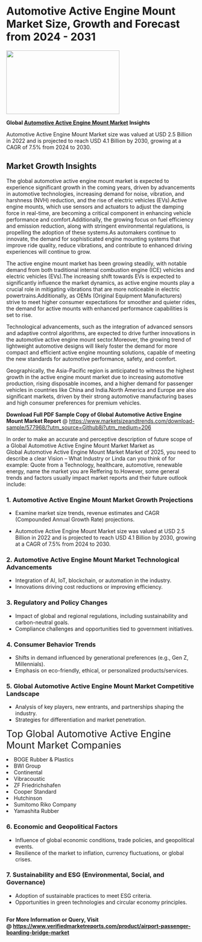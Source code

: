 <H1>Automotive Active Engine Mount Market Size, Growth and Forecast from 2024 - 2031</H1><img class="aligncenter size-medium wp-image-584254" src="https://thirdeyenews.in/wp-content/uploads/2024/09/Global-Market-Research-300x168.jpeg" alt="" width="300" height="168" /><p><strong>Global&nbsp;<a href="https://www.marketsizeandtrends.com/download-sample/577968/?utm_source=Github8j?utm_medium=206">Automotive Active Engine Mount Market</a> Insights</strong></p><p>Automotive Active Engine Mount Market size was valued at USD 2.5 Billion in 2022 and is projected to reach USD 4.1 Billion by 2030, growing at a CAGR of 7.5% from 2024 to 2030.</p><p><h2>Market Growth Insights</h2> <p>The global automotive active engine mount market is expected to experience significant growth in the coming years, driven by advancements in automotive technologies, increasing demand for noise, vibration, and harshness (NVH) reduction, and the rise of electric vehicles (EVs).Active engine mounts, which use sensors and actuators to adjust the damping force in real-time, are becoming a critical component in enhancing vehicle performance and comfort.Additionally, the growing focus on fuel efficiency and emission reduction, along with stringent environmental regulations, is propelling the adoption of these systems.As automakers continue to innovate, the demand for sophisticated engine mounting systems that improve ride quality, reduce vibrations, and contribute to enhanced driving experiences will continue to grow.</p> <p>The active engine mount market has been growing steadily, with notable demand from both traditional internal combustion engine (ICE) vehicles and electric vehicles (EVs).The increasing shift towards EVs is expected to significantly influence the market dynamics, as active engine mounts play a crucial role in mitigating vibrations that are more noticeable in electric powertrains.Additionally, as OEMs (Original Equipment Manufacturers) strive to meet higher consumer expectations for smoother and quieter rides, the demand for active mounts with enhanced performance capabilities is set to rise.</p> <p>Technological advancements, such as the integration of advanced sensors and adaptive control algorithms, are expected to drive further innovations in the automotive active engine mount sector.Moreover, the growing trend of lightweight automotive designs will likely foster the demand for more compact and efficient active engine mounting solutions, capable of meeting the new standards for automotive performance, safety, and comfort.</p> <p>Geographically, the Asia-Pacific region is anticipated to witness the highest growth in the active engine mount market due to increasing automotive production, rising disposable incomes, and a higher demand for passenger vehicles in countries like China and India.North America and Europe are also significant markets, driven by their strong automotive manufacturing bases and high consumer preferences for premium vehicles.</p> <p><span class=""><strong>Download Full PDF Sample Copy of Global Automotive Active Engine Mount Market Report</strong> @ <a href="https://www.marketsizeandtrends.com/download-sample/577968/?utm_source=Github8j?utm_medium=206" target="_blank">https://www.marketsizeandtrends.com/download-sample/577968/?utm_source=Github8j?utm_medium=206</a></span></p><p>In order to make an accurate and perceptive description of future scope of a Global&nbsp;Automotive Active Engine Mount Market Market as Global&nbsp;Automotive Active Engine Mount Market Market of 2025, you need to describe a clear Vision &ndash; What Industry or Linda can you think of for example: Quote from a Technology, healthcare, automotive, renewable energy, name the market you are Reffering to.However, some general trends and factors usually impact market reports and their future outlook include:</p><h3>1.&nbsp;<strong>Automotive Active Engine Mount Market Growth Projections</strong></h3><ul><li>Examine market size trends, revenue estimates and CAGR (Compounded Annual Growth Rate) projections.</li><li><p>Automotive Active Engine Mount Market size was valued at USD 2.5 Billion in 2022 and is projected to reach USD 4.1 Billion by 2030, growing at a CAGR of 7.5% from 2024 to 2030.</p></li></ul><h3>2.&nbsp;<strong>Automotive Active Engine Mount Market Technological Advancements</strong></h3><ul><li>Integration of AI, IoT, blockchain, or automation in the industry.</li><li>Innovations driving cost reductions or improving efficiency.</li></ul><h3>3.&nbsp;<strong>Regulatory and Policy Changes</strong></h3><ul><li>Impact of global and regional regulations, including sustainability and carbon-neutral goals.</li><li>Compliance challenges and opportunities tied to government initiatives.</li></ul><h3>4.&nbsp;<strong>Consumer Behavior Trends</strong></h3><ul><li>Shifts in demand influenced by generational preferences (e.g., Gen Z, Millennials).</li><li>Emphasis on eco-friendly, ethical, or personalized products/services.</li></ul><h3>5.&nbsp;<strong>Global Automotive Active Engine Mount Market Competitive Landscape</strong></h3><ul><li>Analysis of key players, new entrants, and partnerships shaping the industry.</li><li>Strategies for differentiation and market penetration.</li></ul><p data-pm-slice="1 1 []"><span style="color: inherit; font-family: inherit; font-size: 25px;">Top Global Automotive Active Engine Mount Market Companies</span></p><div class="" data-test-id=""><p><li>BOGE Rubber & Plastics</li><li> BWI Group</li><li> Continental</li><li> Vibracoustic</li><li> ZF Friedrichshafen</li><li> Cooper Standard</li><li> Hutchinson</li><li> Sumitomo Riko Company</li><li> Yamashita Rubber</li></p></div><h3>6.&nbsp;<strong>Economic and Geopolitical Factors</strong></h3><ul><li>Influence of global economic conditions, trade policies, and geopolitical events.</li><li>Resilience of the market to inflation, currency fluctuations, or global crises.</li></ul><h3>7.&nbsp;<strong>Sustainability and ESG (Environmental, Social, and Governance)</strong></h3><ul><li>Adoption of sustainable practices to meet ESG criteria.</li><li>Opportunities in green technologies and circular economy principles.</li></ul><h2><strong style="font-size: 14px;">For More Information or Query, Visit @&nbsp;</strong><a style="background-color: #ffffff; font-size: 14px;" href="https://www.marketsizeandtrends.com/report/automotive-active-engine-mount-market/" target="_blank">https://www.verifiedmarketreports.com/product/airport-passenger-boarding-bridge-market</a></h2>
